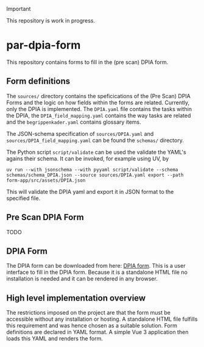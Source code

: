 > [!IMPORTANT]
> This repository is work in progress.

# par-dpia-form
This repository contains forms to fill in the (pre scan) DPIA form.

## Form definitions
The `sources/` directory contains the speficications of the (Pre Scan) DPIA Forms and the logic
on how fields within the forms are related. Currently, only the DPIA is implemented. The `DPIA.yaml`
file contains the tasks within the DPIA, the `DPIA_field_mapping.yaml` contains the way tasks are
related and the `begrippenkader.yaml` contains glossary items.

The JSON-schema specification of `sources/DPIA.yaml` and `sources/DPIA_field_mapping.yaml` can be found
the `schemas/` directory.

The Python script `script/validate` can be used the validate the YAML's agains their schema. It can be
invoked, for example using UV, by
```
uv run --with jsonschema --with pyyaml script/validate --schema schemas/schema_DPIA.json --source sources/DPIA.yaml export --path form-app/src/assets/DPIA.json
```
This will validate the DPIA yaml and export it in JSON format to the specified file.

## Pre Scan DPIA Form
TODO

## DPIA Form
The DPIA form can be downloaded from here: [DPIA form](form-app/dist/index.html). This is a user interface to fill in the DPIA form.
Because it is a standalone HTML file no installation is needed and it can be rendered in any browser. 

## High level implementation overview
The restrictions imposed on the project are that the form must be accessible without any installation
or hosting. A standalone HTML file fulfills this requirement and was hence chosen as a suitable solution.
Form definitions are declared in YAML format. A simple Vue 3 application then loads this YAML and renders
the form.
